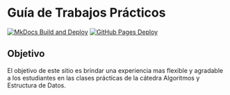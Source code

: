 # Guía de Trabajos Prácticos 
[![MkDocs Build and Deploy](https://github.com/aed-frre/site/actions/workflows/deploy.yaml/badge.svg?branch=master)](https://github.com/aed-frre/site/actions/workflows/deploy.yaml) 
[![GitHub Pages Deploy](https://github.com/aed-frre/aed-frre.github.io/actions/workflows/pages/pages-build-deployment/badge.svg)](https://github.com/aed-frre/aed-frre.github.io/actions/workflows/pages/pages-build-deployment) 


## Objetivo

El objetivo de este sitio es brindar una experiencia mas flexible y agradable a los estudiantes en las clases prácticas de la cátedra Algoritmos y Estructura de Datos.


